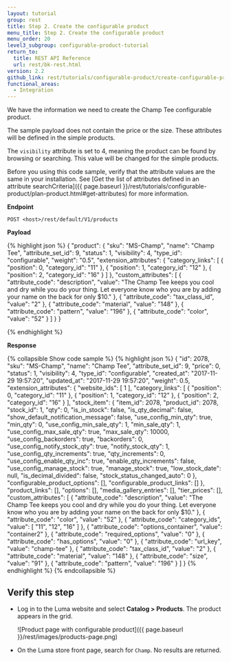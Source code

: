```yaml
---
layout: tutorial
group: rest
title: Step 2. Create the configurable product
menu_title: Step 2. Create the configurable product
menu_order: 20
level3_subgroup: configurable-product-tutorial
return_to:
  title: REST API Reference
  url: rest/bk-rest.html
version: 2.2
github_link: rest/tutorials/configurable-product/create-configurable-product.md
functional_areas:
  - Integration
---
```


We have the information we need to create the Champ Tee configurable product.

The sample payload does not contain the price or the size. These attributes will be defined in the simple products.

The `visibility` attribute is set to 4, meaning the product can be found by browsing or searching. This value will be changed for the simple products.

<div class="bs-callout bs-callout-info" id="info" markdown="1">
Before you using this code sample, verify that the attribute values are the same in your installation. See [Get the list of attributes defined in an attribute searchCriteria]({{ page.baseurl }}/rest/tutorials/configurable-product/plan-product.html#get-attributes) for more information.
</div>

**Endpoint**

`POST <host>/rest/default/V1/products`

**Payload**

{% highlight json %}
{
  "product": {
    "sku": "MS-Champ",
    "name": "Champ Tee",
    "attribute_set_id": 9,
    "status": 1,
    "visibility": 4,
    "type_id": "configurable",
    "weight": "0.5",
    "extension_attributes": {
    	"category_links": [
    		{
    			"position": 0,
    			"category_id": "11"
    		},
    		{
    			"position": 1,
    			"category_id": "12"
    		},
    		{
    			"position": 2,
    			"category_id": "16"
    		}
    	]
    },
    "custom_attributes": [
    	{
    		"attribute_code": "description",
    		"value": "The Champ Tee keeps you cool and dry while you do your thing. Let everyone know who you are by adding your name on the back for only $10."
    	},
    	{
    		"attribute_code": "tax_class_id",
    		"value": "2"
    	},
    	{
    		"attribute_code": "material",
    		"value": "148"
    	},
    	{
    		"attribute_code": "pattern",
    		"value": "196"
    	},
    	{
    		"attribute_code": "color",
    		"value": "52"
    	}
    ]
  }
}

{% endhighlight  %}

**Response**

{% collapsible Show code sample %}
{% highlight json %}
{
    "id": 2078,
    "sku": "MS-Champ",
    "name": "Champ Tee",
    "attribute_set_id": 9,
    "price": 0,
    "status": 1,
    "visibility": 4,
    "type_id": "configurable",
    "created_at": "2017-11-29 19:57:20",
    "updated_at": "2017-11-29 19:57:20",
    "weight": 0.5,
    "extension_attributes": {
        "website_ids": [
            1
        ],
        "category_links": [
            {
                "position": 0,
                "category_id": "11"
            },
            {
                "position": 1,
                "category_id": "12"
            },
            {
                "position": 2,
                "category_id": "16"
            }
        ],
        "stock_item": {
            "item_id": 2078,
            "product_id": 2078,
            "stock_id": 1,
            "qty": 0,
            "is_in_stock": false,
            "is_qty_decimal": false,
            "show_default_notification_message": false,
            "use_config_min_qty": true,
            "min_qty": 0,
            "use_config_min_sale_qty": 1,
            "min_sale_qty": 1,
            "use_config_max_sale_qty": true,
            "max_sale_qty": 10000,
            "use_config_backorders": true,
            "backorders": 0,
            "use_config_notify_stock_qty": true,
            "notify_stock_qty": 1,
            "use_config_qty_increments": true,
            "qty_increments": 0,
            "use_config_enable_qty_inc": true,
            "enable_qty_increments": false,
            "use_config_manage_stock": true,
            "manage_stock": true,
            "low_stock_date": null,
            "is_decimal_divided": false,
            "stock_status_changed_auto": 0
        },
        "configurable_product_options": [],
        "configurable_product_links": []
    },
    "product_links": [],
    "options": [],
    "media_gallery_entries": [],
    "tier_prices": [],
    "custom_attributes": [
        {
            "attribute_code": "description",
            "value": "The Champ Tee keeps you cool and dry while you do your thing. Let everyone know who you are by adding your name on the back for only $10."
        },
        {
            "attribute_code": "color",
            "value": "52"
        },
        {
            "attribute_code": "category_ids",
            "value": [
                "11",
                "12",
                "16"
            ]
        },
        {
            "attribute_code": "options_container",
            "value": "container2"
        },
        {
            "attribute_code": "required_options",
            "value": "0"
        },
        {
            "attribute_code": "has_options",
            "value": "0"
        },
        {
            "attribute_code": "url_key",
            "value": "champ-tee"
        },
        {
            "attribute_code": "tax_class_id",
            "value": "2"
        },
        {
            "attribute_code": "material",
            "value": "148"
        },
        {
            "attribute_code": "size",
            "value": "91"
        },
        {
            "attribute_code": "pattern",
            "value": "196"
        }
    ]
}
{% endhighlight  %}
{% endcollapsible %}

## Verify this step

* Log in to the Luma website and select **Catalog > Products**. The product appears in the grid.

  ![Product page with configurable product]({{ page.baseurl }}/rest/images/products-page.png)

* On the Luma store front page, search for `Champ`. No results are returned.
